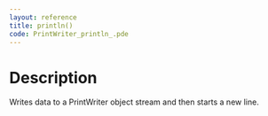 ```yaml
---
layout: reference
title: println()
code: PrintWriter_println_.pde
---
```


# Description

Writes data to a PrintWriter object stream and then starts a new line.

